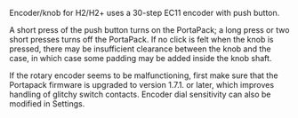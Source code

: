 Encoder/knob for H2/H2+ uses a 30-step EC11 encoder with push button.

A short press of the push button turns on the PortaPack; a long press or two short presses turns off the PortaPack.  If no click is felt when the knob is pressed, there may be insufficient clearance between the knob and the case, in which case some padding may be added inside the knob shaft.

If the rotary encoder seems to be malfunctioning, first make sure that the Portapack firmware is upgraded to version 1.7.1. or later, which improves handling of glitchy switch contacts.  Encoder dial sensitivity can also be modified in Settings.